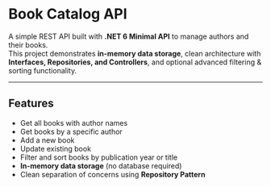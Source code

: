 # Book Catalog API

A simple REST API built with **.NET 6 Minimal API** to manage authors and their books.  
This project demonstrates **in-memory data storage**, clean architecture with **Interfaces, Repositories, and Controllers**, and optional advanced filtering & sorting functionality.

---

## Features

- Get all books with author names
- Get books by a specific author
- Add a new book
- Update existing book
- Filter and sort books by publication year or title
- **In-memory data storage** (no database required)
- Clean separation of concerns using **Repository Pattern**

